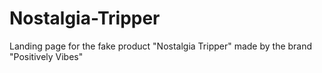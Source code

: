 # Nostalgia-Tripper
Landing page for the fake product "Nostalgia Tripper" made by the brand "Positively Vibes"

